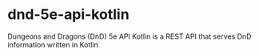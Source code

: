 # dnd-5e-api-kotlin
Dungeons and Dragons (DnD) 5e API Kotlin is a REST API that serves DnD information written in Kotlin

